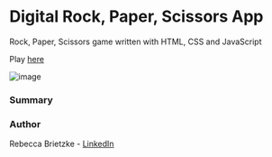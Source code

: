# Digital Rock, Paper, Scissors App

Rock, Paper, Scissors game written with HTML, CSS and JavaScript

Play [here](https://rnbrietzke10.github.io/rockPaperScissorsApp/)

![image](https://user-images.githubusercontent.com/58380482/111080393-41f98b00-84cc-11eb-974a-f106ee9fabf0.png)


### Summary


### Author
Rebecca Brietzke - [LinkedIn](www.linkedin.com/in/rebecca-brietzke-4028aa77)
